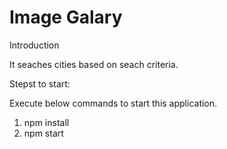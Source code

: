 # Image Galary

Introduction

It seaches cities based on seach criteria.

Stepst to start:

Execute below commands to start this application.

1) npm install
2) npm start